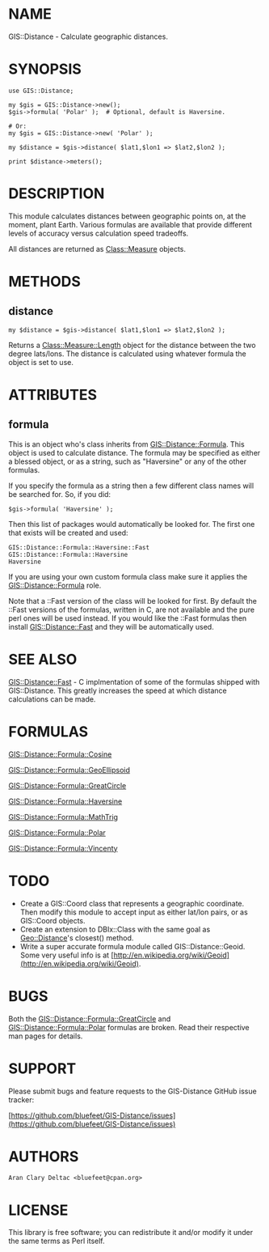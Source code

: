 # NAME

GIS::Distance - Calculate geographic distances.

# SYNOPSIS

    use GIS::Distance;
    
    my $gis = GIS::Distance->new();
    $gis->formula( 'Polar' );  # Optional, default is Haversine.
    
    # Or:
    my $gis = GIS::Distance->new( 'Polar' );
    
    my $distance = $gis->distance( $lat1,$lon1 => $lat2,$lon2 );
    
    print $distance->meters();

# DESCRIPTION

This module calculates distances between geographic points on, at the moment,
plant Earth.  Various formulas are available that provide different levels of
accuracy versus calculation speed tradeoffs.

All distances are returned as [Class::Measure](https://metacpan.org/pod/Class::Measure) objects.

# METHODS

## distance

    my $distance = $gis->distance( $lat1,$lon1 => $lat2,$lon2 );

Returns a [Class::Measure::Length](https://metacpan.org/pod/Class::Measure::Length) object for the distance between the
two degree lats/lons.  The distance is calculated using whatever formula
the object is set to use.

# ATTRIBUTES

## formula

This is an object who's class inherits from [GIS::Distance::Formula](https://metacpan.org/pod/GIS::Distance::Formula).  This
object is used to calculate distance.  The formula may be specified as either
a blessed object, or as a string, such as "Haversine" or any of the other formulas.

If you specify the formula as a string then a few different class names will be
searched for.  So, if you did:

    $gis->formula( 'Haversine' );

Then this list of packages would automatically be looked for.  The first one that
exists will be created and used:

    GIS::Distance::Formula::Haversine::Fast
    GIS::Distance::Formula::Haversine
    Haversine

If you are using your own custom formula class make sure it applies
the [GIS::Distance::Formula](https://metacpan.org/pod/GIS::Distance::Formula) role.

Note that a ::Fast version of the class will be looked for first.  By default
the ::Fast versions of the formulas, written in C, are not available and the
pure perl ones will be used instead.  If you would like the ::Fast formulas
then install [GIS::Distance::Fast](https://metacpan.org/pod/GIS::Distance::Fast) and they will be automatically used.

# SEE ALSO

[GIS::Distance::Fast](https://metacpan.org/pod/GIS::Distance::Fast) - C implmentation of some of the formulas
shipped with GIS::Distance.  This greatly increases the speed at
which distance calculations can be made.

# FORMULAS

[GIS::Distance::Formula::Cosine](https://metacpan.org/pod/GIS::Distance::Formula::Cosine)

[GIS::Distance::Formula::GeoEllipsoid](https://metacpan.org/pod/GIS::Distance::Formula::GeoEllipsoid)

[GIS::Distance::Formula::GreatCircle](https://metacpan.org/pod/GIS::Distance::Formula::GreatCircle)

[GIS::Distance::Formula::Haversine](https://metacpan.org/pod/GIS::Distance::Formula::Haversine)

[GIS::Distance::Formula::MathTrig](https://metacpan.org/pod/GIS::Distance::Formula::MathTrig)

[GIS::Distance::Formula::Polar](https://metacpan.org/pod/GIS::Distance::Formula::Polar)

[GIS::Distance::Formula::Vincenty](https://metacpan.org/pod/GIS::Distance::Formula::Vincenty)

# TODO

- Create a GIS::Coord class that represents a geographic coordinate.  Then modify
this module to accept input as either lat/lon pairs, or as GIS::Coord objects.
- Create an extension to DBIx::Class with the same goal as [Geo::Distance](https://metacpan.org/pod/Geo::Distance)'s
closest() method.
- Write a super accurate formula module called GIS::Distance::Geoid.  Some
very useful info is at [http://en.wikipedia.org/wiki/Geoid](http://en.wikipedia.org/wiki/Geoid).

# BUGS

Both the [GIS::Distance::Formula::GreatCircle](https://metacpan.org/pod/GIS::Distance::Formula::GreatCircle) and [GIS::Distance::Formula::Polar](https://metacpan.org/pod/GIS::Distance::Formula::Polar) formulas are
broken.  Read their respective man pages for details.

# SUPPORT

Please submit bugs and feature requests to the GIS-Distance GitHub issue tracker:

[https://github.com/bluefeet/GIS-Distance/issues](https://github.com/bluefeet/GIS-Distance/issues)

# AUTHORS

    Aran Clary Deltac <bluefeet@cpan.org>

# LICENSE

This library is free software; you can redistribute it and/or modify
it under the same terms as Perl itself.
